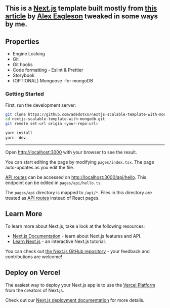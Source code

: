 ## This is a [Next.js](https://nextjs.org/) template built mostly from [this article](https://dev.to/alexeagleson/how-to-build-scalable-architecture-for-your-nextjs-project-2pb7?signin=true) by [Alex Eagleson](https://github.com/alexeagleson) tweaked in some ways by me.

## Properties
- Engine Locking
- Git 
- Git hooks
- Code formatting - Eslint & Prettier
- Storybook
- (OPTIONAL) Mongoose -for mongoDB


### Getting Started

First, run the development server:

```bash
git clone https://github.com/adedotxn/nextjs-scalable-template-with-mongodb.git
cd nextjs-scalable-template-with-mongodb.git
git remote set-url origin <your-repo-url>

yarn install
yarn  dev
```


---


Open [http://localhost:3000](http://localhost:3000) with your browser to see the result.

You can start editing the page by modifying `pages/index.tsx`. The page auto-updates as you edit the file.

[API routes](https://nextjs.org/docs/api-routes/introduction) can be accessed on [http://localhost:3000/api/hello](http://localhost:3000/api/hello). This endpoint can be edited in `pages/api/hello.ts`.

The `pages/api` directory is mapped to `/api/*`. Files in this directory are treated as [API routes](https://nextjs.org/docs/api-routes/introduction) instead of React pages.

## Learn More

To learn more about Next.js, take a look at the following resources:

- [Next.js Documentation](https://nextjs.org/docs) - learn about Next.js features and API.
- [Learn Next.js](https://nextjs.org/learn) - an interactive Next.js tutorial.

You can check out [the Next.js GitHub repository](https://github.com/vercel/next.js/) - your feedback and contributions are welcome!

## Deploy on Vercel

The easiest way to deploy your Next.js app is to use the [Vercel Platform](https://vercel.com/new?utm_medium=default-template&filter=next.js&utm_source=create-next-app&utm_campaign=create-next-app-readme) from the creators of Next.js.

Check out our [Next.js deployment documentation](https://nextjs.org/docs/deployment) for more details.
